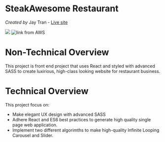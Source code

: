# SteakAwesome Restaurant

_Created by_ Jay Tran - [Live site](https://steakawesome.netlify.app/)

![](public/readme/steak_awesome_restaurent.gif)
![link from AWS](https://bnbconnect.s3.us-east-2.amazonaws.com/steak_awesome_restaurent+(1).gif)


# Non-Technical Overview
This project is front end project that uses React and styled with advanced SASS to create luxirious, high-class looking website for restaurant business.  
# Technical Overview

This project focus on:
- Make elegant UX design with advanced SASS 
- Adhere React and ES6 best practices to generate high quality single page web application. 
- Implement two different algorimths to make high-quality Infinite Looping Carousel and Slider. 

